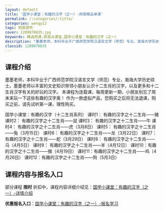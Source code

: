 ```yaml
---
layout: default
title: '国学小课堂：有趣的汉字（之一）-网易精品单课'
permalink: /:categories/:title/
categories: wangyi2
tags: 网易提供
cover: 1209070835.jpg
keywords: 精选网课,网易云课堂,国学小课堂：有趣的汉字（之一）
description: "墨墨老师，本科毕业于广西师范学院汉语言文学（师范）专业，渤海大学历史硕士。墨墨老师以丰富的文史知识带领小朋友认识十二生肖的汉字，以及更多和十二生肖汉字有关的好玩的汉字。本课程为连载课，每周更"
classid: 1209070835
---
```


## 课程介绍

墨墨老师，本科毕业于广西师范学院汉语言文学（师范）专业，渤海大学历史硕士。墨墨老师以丰富的文史知识带领小朋友认识十二生肖的汉字，以及更多和十二生肖汉字有关的好玩的汉字。
本课程为连载课，每周更新一期，小朋友别忘了周末来玩一下这些有趣的汉字奥！
作为一款虚拟产品，您购买之后将无法退课，购买之前，请先试听第一课，理性购买。

国学小课堂：有趣的汉字（十二生肖系列）
课时1：  有趣的汉字之十二生肖——猪
课时2：  有趣的汉字之十二生肖——鼠
课时3：  有趣的汉字之十二生肖——牛
课时4：  有趣的汉字之十二生肖——虎（3月8日）
课时5：  有趣的汉字之十二生肖——兔（3月15日）
课时6：  有趣的汉字之十二生肖——龙（3月22日）
课时7：  有趣的汉字之十二生肖——蛇（3月29日）
课时8：  有趣的汉字之十二生肖——马（4月5日）
课时9：  有趣的汉字之十二生肖——羊（4月12日）
课时10：有趣的汉字之十二生肖——猴（4月19日）
课时11：有趣的汉字之十二生肖——鸡（4月26日）
课时12：有趣的汉字之十二生肖——狗（5月3日）

## 课程内容与报名入口

部分课程 **限时** 折扣中，课程内容详细介绍见：[国学小课堂：有趣的汉字（之一）-详情介绍](https://study.163.com/course/introduction/1209070835.htm?share=1&shareId=1025206652&utm_campaign=share&utm_medium=iphoneShare&utm_source=&utm_u=1025206652)

**优惠报名入口**：[国学小课堂：有趣的汉字（之一）-报名学习](https://study.163.com/course/introduction/1209070835.htm?share=1&shareId=1025206652&utm_campaign=share&utm_medium=iphoneShare&utm_source=&utm_u=1025206652)

